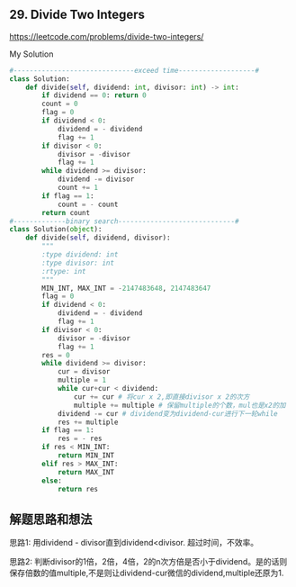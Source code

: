 ## 29. Divide Two Integers

https://leetcode.com/problems/divide-two-integers/

My Solution

```python
#------------------------------exceed time-------------------#
class Solution:
    def divide(self, dividend: int, divisor: int) -> int:
        if dividend == 0: return 0
        count = 0
        flag = 0
        if dividend < 0: 
            dividend = - dividend
            flag += 1
        if divisor < 0:
            divisor = -divisor
            flag += 1
        while dividend >= divisor:
            dividend -= divisor
            count += 1
        if flag == 1:
            count = - count
        return count
#-------------binary search-----------------------------#
class Solution(object):
    def divide(self, dividend, divisor):
        """
        :type dividend: int
        :type divisor: int
        :rtype: int
        """
        MIN_INT, MAX_INT = -2147483648, 2147483647
        flag = 0
        if dividend < 0: 
            dividend = - dividend
            flag += 1
        if divisor < 0:
            divisor = -divisor
            flag += 1
        res = 0
        while dividend >= divisor:
            cur = divisor
            multiple = 1
            while cur+cur < dividend:
                cur += cur # 将cur x 2,即直接divisor x 2的次方
                multiple += multiple # 保留multiple的个数，mul也是x2的加
            dividend -= cur # dividend变为dividend-cur进行下一轮while
            res += multiple
        if flag == 1:
            res = - res
        if res < MIN_INT:
            return MIN_INT
        elif res > MAX_INT:
            return MAX_INT
        else:
            return res 

```

## 解题思路和想法
思路1: 用dividend - divisor直到dividend<divisor. 超过时间，不效率。

思路2: 判断divisor的1倍，2倍，4倍，2的n次方倍是否小于dividend。是的话则保存倍数的值multiple,不是则让dividend-cur微信的dividend,multiple还原为1.
